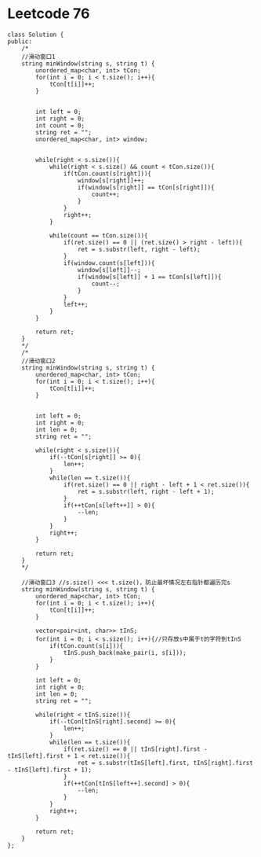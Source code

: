 # Leetcode 76
    class Solution {
    public:
        /*
        //滑动窗口1
        string minWindow(string s, string t) {
            unordered_map<char, int> tCon;
            for(int i = 0; i < t.size(); i++){
                tCon[t[i]]++;
            }


            int left = 0;
            int right = 0;
            int count = 0;
            string ret = "";
            unordered_map<char, int> window;


            while(right < s.size()){
                while(right < s.size() && count < tCon.size()){
                    if(tCon.count(s[right])){
                        window[s[right]]++;
                        if(window[s[right]] == tCon[s[right]]){
                            count++;
                        }
                    }
                    right++;
                }

                while(count == tCon.size()){
                    if(ret.size() == 0 || (ret.size() > right - left)){
                        ret = s.substr(left, right - left);
                    }
                    if(window.count(s[left])){
                        window[s[left]]--;
                        if(window[s[left]] + 1 == tCon[s[left]]){
                            count--;
                        }
                    }
                    left++;
                }
            }

            return ret;
        }
        */
        /*
        //滑动窗口2
        string minWindow(string s, string t) {
            unordered_map<char, int> tCon;
            for(int i = 0; i < t.size(); i++){
                tCon[t[i]]++;
            }


            int left = 0;
            int right = 0;
            int len = 0;
            string ret = "";

            while(right < s.size()){
                if(--tCon[s[right]] >= 0){
                    len++;
                }
                while(len == t.size()){
                    if(ret.size() == 0 || right - left + 1 < ret.size()){
                        ret = s.substr(left, right - left + 1);
                    }
                    if(++tCon[s[left++]] > 0){
                        --len;
                    }
                }
                right++;
            }

            return ret;
        }
        */

        //滑动窗口3 //s.size() <<< t.size()，防止最坏情况左右指针都遍历完s
        string minWindow(string s, string t) {
            unordered_map<char, int> tCon;
            for(int i = 0; i < t.size(); i++){
                tCon[t[i]]++;
            }

            vector<pair<int, char>> tInS;
            for(int i = 0; i < s.size(); i++){//只存放s中属于t的字符到tInS
                if(tCon.count(s[i])){
                    tInS.push_back(make_pair(i, s[i]));
                }
            }

            int left = 0;
            int right = 0;
            int len = 0;
            string ret = "";

            while(right < tInS.size()){
                if(--tCon[tInS[right].second] >= 0){
                    len++;
                }
                while(len == t.size()){
                    if(ret.size() == 0 || tInS[right].first - tInS[left].first + 1 < ret.size()){
                        ret = s.substr(tInS[left].first, tInS[right].first - tInS[left].first + 1);
                    }
                    if(++tCon[tInS[left++].second] > 0){
                        --len;
                    }
                }
                right++;
            }

            return ret;
        }
    };
